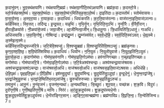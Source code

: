 

  
क॒दाभु॑वन्। भु॒व॒न्रथ॑क्षयाणि। रथ॑क्षयाणि॒ब्रह्म॑। रथ॑क्षया॒णीति॒रथ॑ऽक्षयाणि। ब्रह्म॑क॒दा। क॒दस्तो॒त्रे। स्तो॒त्रेस॑हस्रपो॒ष्यं॑। स॒ह॒स्र॒पो॒ष्यं॑दाः। स॒ह॒स्र॒पो॒ष्य॑१॒॑मिति॑स॒ह॒स्र॒ऽपो॒ष्यं॑। दा॒इति॑दाः॥ क॒दास्तोमं॑। स्तोमं॑वासयः। वा॒स॒यो॒स्य॒। अ॒स्य॒रा॒या। रा॒याक॒दा। क॒दाधियः॑। धियः॑करति। क॒र॒ति॒वाज॑रत्नाः। वाज॑रत्ना॒इति॒वाज॑ऽरत्नाः॥  
कर्हि॑स्वित्। स्वि॒त्तत्। तदि॑न्द्र। इ॒न्द्र॒यत्। यन्नृभिः॑। नृभि॒र्नॄन्। नृभि॒रिति॒नृऽभिः॑। नॄन्वी॒रैः। वी॒रैर्वी॒रान्। वी॒रान्नी॒ळया॑से। नी॒ळया॑से॒जय॑। जया॒जीन्। आ॒जीनित्या॒जीन्॥ त्रि॒धातु॒गाः। त्रि॒धात्विति॑त्रि॒ऽधातु॑। गाअधि॑। अधि॑जयासि। ज॒या॒सि॒गोषु॑। गोष्विन्द्रः॑। इन्द्र॑द्यु॒म्नं। द्यु॒म्नंस्व॑र्वत्। स्व॒र्व॒ध्दे॒हि॒। स्व॒र्व॒दिति॒स्वः॑ऽवत्। धे॒ह्य॒स्मे। अ॒स्मेइत्य॒स्मे॥  
कर्हि॑स्वि॒त्तदि॑न्द्र॒यज्ज॑रि॒त्रे। ज॒रि॒त्रेवि॒श्वप्सु॑। वि॒श्वप्सु॒ब्रह्म॑। वि॒श्वप्सु॒रिति॑वि॒श्वऽप्सुः॑। ब्रह्म॑कृणवः। कृ॒ण॒व॒श्श॒वि॒ष्ठ॒। श॒वि॒ष्ठेति॑शविष्ठ॥ क॒दाधियः॑। धियो॑न। न॒नि॒युतः॑। नि॒युतो॑युवासे। नि॒युत॒इति॑नि॒ऽयुतः॑। यु॒वा॒से॒क॒दा। क॒दागोम॑घाः। गोम॑घा॒हव॑नानि। गोम॑घा॒इति॒गोऽम॑घाः। हव॑नानिगच्छाः। ग॒च्छा॒इति॑गच्छाः॥  
सगोम॑घाः। गोम॑घाजरि॒त्रे। गोम॑घा॒इति॒गोऽम॑घाः। ज॒रि॒त्रेअश्व॑श्चन्द्राः। अश्व॑श्चन्द्रा॒वाज॑श्रवसः। अश्व॑चन्द्रा॒इत्यश्व॑ऽचन्द्राः। वाज॑श्रवसो॒अधि॑। वाज॑श्रवसो॒अधि॑। वाज॑श्रवस॒इति॒वाज॑ऽश्रवसः। अधि॑धेहि। धे॒हि॒पृक्षः॑। पृक्ष॒इति॒पृक्षः॑॥ पी॒पि॒हीषः॑। इष॑स्सु॒दुघां॑। सु॒दुघा॑मिन्द्र। सु॒दुघेति॑सु॒ऽदुघां॒। इ॒न्द्र॒धे॒नुं। धे॒नुम्भ॒रद्वा॑जेषु। भ॒रद्वा॑जेषुसु॒रुचः॑। भ॒रद्वा॑जे॒ष्विति॑भ॒रत्ऽवा॑जेषु। सु॒रुचो॑रुरुच्याः। सु॒रुच॒इति॑सु॒ऽरुचः॑॥  
तमानू॒नं। आनू॒नं। नू॒नंवृ॒जनं॑। वृ॒जन॑म॒न्यथा॑। अ॒न्यथा॑चित्। चि॒च्छूरः॑। शूर॒यत्। यच्छ॑क्र। श॒क्र॒वि। विदुरः॑। दुरो॑गृणी॒षे। गृ॒णी॒षइति॑गृ॒णी॒षे॥ मानिः। निर॑रं। अ॒रं॒सु॒क्र॒दुघ॑स्य। शु॒क्र॒दुघ॑स्यधे॒नोः। शु॒क्र॒दुघ॒स्येति॑शु॒क्र॒ऽदुघ॑स्य। धे॒नॊरा॑ङ्गिर॒सान्। आ॒ङ्गि॒र॒सान्ब्रह्म॑णा। ब्रह्म॑णाविप्र। वि॒प्र॒जि॒न्व॒। जि॒न्वेति॑जिन्व॥ 7॥  

